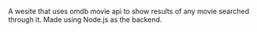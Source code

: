 A wesite that uses omdb movie api to show results of any movie searched through it.
Made using Node.js as the backend.